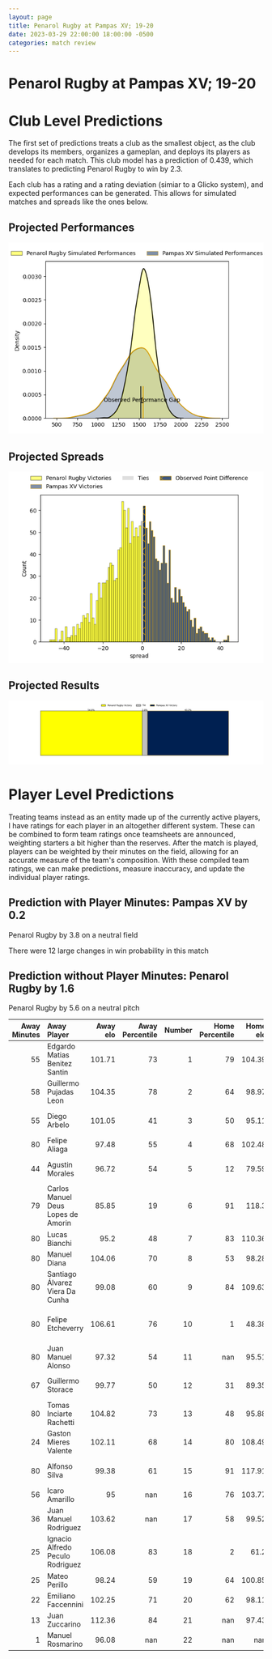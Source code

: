 ```yaml
---  
layout: page  
title: Penarol Rugby at Pampas XV; 19-20  
date: 2023-03-29 22:00:00 18:00:00 -0500  
categories: match review  
---
```

# Penarol Rugby at Pampas XV; 19-20

# Club Level Predictions


The first set of predictions treats a club as the smallest object, as the club develops its members, organizes a gameplan, and deploys its players as needed for each match. This club model has a prediction of 0.439, which translates to predicting Penarol Rugby to win by 2.3.

Each club has a rating and a rating deviation (simiar to a Glicko system), and expected performances can be generated. This allows for simulated matches and spreads like the ones below.
## Projected Performances


![Projected Performances](plots/performances_2023-03-29-PampasXV-PenarolRugby.png)
## Projected Spreads


![Projected Spreads](plots/spreads_2023-03-29-PampasXV-PenarolRugby.png)
## Projected Results


![Projected Results](plots/resultbar_2023-03-29-PampasXV-PenarolRugby.png)
# Player Level Predictions


Treating teams instead as an entity made up of the currently active players, I have ratings for each player in an altogether different system. These can be combined to form team ratings once teamsheets are announced, weighting starters a bit higher than the reserves. After the match is played, players can be weighted by their minutes on the field, allowing for an accurate measure of the team's composition. With these compiled team ratings, we can make predictions, measure inaccuracy, and update the individual player ratings.
## Prediction with Player Minutes: Pampas XV by 0.2


Penarol Rugby by 3.8 on a neutral field

There were 12 large changes in win probability in this match
## Prediction without Player Minutes: Penarol Rugby by 1.6


Penarol Rugby by 5.6 on a neutral pitch



|   Away Minutes | Away Player                        |   Away elo |   Away Percentile |   Number |   Home Percentile |   Home elo | Home Player               |   Home Minutes |
|---------------:|:-----------------------------------|-----------:|------------------:|---------:|------------------:|-----------:|:--------------------------|---------------:|
|             55 | Edgardo Matias Benitez Santin      |     101.71 |                73 |        1 |                79 |     104.39 | Rodrigo Martinez Manzano  |             39 |
|             58 | Guillermo Pujadas Leon             |     104.35 |                78 |        2 |                64 |      98.97 | Ramiro Gurovich           |             80 |
|             55 | Diego Arbelo                       |     101.05 |                41 |        3 |                50 |      95.11 | Javier Angel Coronel      |             67 |
|             80 | Felipe Aliaga                      |      97.48 |                55 |        4 |                68 |     102.48 | Lorenzo Colidio           |             62 |
|             44 | Agustin Morales                    |      96.72 |                54 |        5 |                12 |      79.59 | Federico Ignacio Lavanini |             80 |
|             79 | Carlos Manuel Deus Lopes de Amorin |      85.85 |                19 |        6 |                91 |     118.3  | Nicolas Damorim           |             62 |
|             80 | Lucas Bianchi                      |      95.2  |                48 |        7 |                83 |     110.36 | Jeronimo Ureta            |             80 |
|             80 | Manuel Diana                       |     104.06 |                70 |        8 |                53 |      98.28 | Santiago Ruiz             |             80 |
|             80 | Santiago Álvarez Viera Da Cunha    |      99.08 |                60 |        9 |                84 |     109.63 | Mateo Albanese            |             55 |
|             80 | Felipe Etcheverry                  |     106.61 |                76 |       10 |                 1 |      48.38 | Joaquin de la Vega Mendia |             80 |
|             80 | Juan Manuel Alonso                 |      97.32 |                54 |       11 |               nan |      95.51 | Lucio Auad                |             80 |
|             67 | Guillermo Storace                  |      99.77 |                50 |       12 |                31 |      89.35 | Manuel Alfaro Torneiro    |             63 |
|             80 | Tomas Inciarte Rachetti            |     104.82 |                73 |       13 |                48 |      95.88 | Benjamin Elizalde         |             80 |
|             24 | Gaston Mieres Valente              |     102.11 |                68 |       14 |                80 |     108.49 | Inaki Delguy              |             80 |
|             80 | Alfonso Silva                      |      99.38 |                61 |       15 |                91 |     117.91 | Juan Ignacio Lando        |             80 |
|             56 | Icaro Amarillo                     |      95    |               nan |       16 |                76 |     103.77 | Matias Medrano            |             41 |
|             36 | Juan Manuel Rodriguez              |     103.62 |               nan |       17 |                58 |      99.52 | Rafael Iriarte            |             25 |
|             25 | Ignacio Alfredo Peculo Rodriguez   |     106.08 |                83 |       18 |                 2 |      61.2  | Eliseo Fourcade           |             18 |
|             25 | Mateo Perillo                      |      98.24 |                59 |       19 |                64 |     100.85 | Eliseo Chiavassa          |             18 |
|             22 | Emiliano Faccennini                |     102.25 |                71 |       20 |                62 |      98.11 | Joaquin Lamas             |             17 |
|             13 | Juan Zuccarino                     |     112.36 |                84 |       21 |               nan |      97.43 | Renzo Zanella             |             13 |
|              1 | Manuel Rosmarino                   |      96.08 |               nan |       22 |               nan |     nan    | nan                       |            nan |

